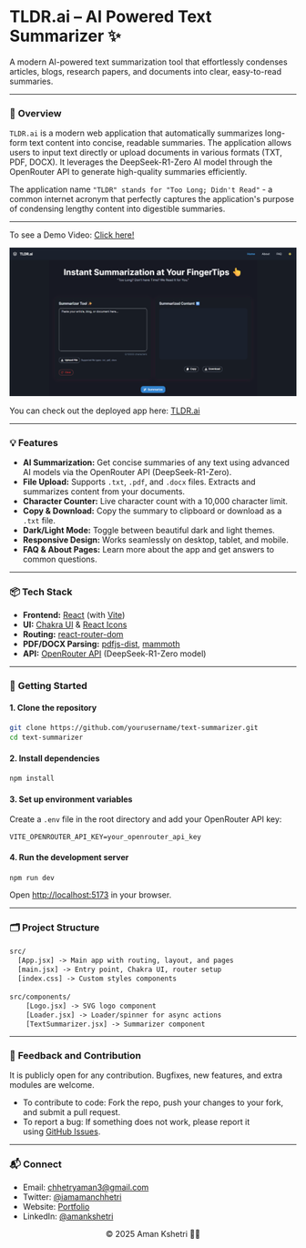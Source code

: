 # TLDR.ai – AI Powered Text Summarizer ✨

A modern AI-powered text summarization tool that effortlessly condenses articles, blogs, research papers, and documents into clear, easy-to-read summaries.

---
### 📖 **Overview**
`TLDR.ai` is a modern web application that automatically summarizes long-form text content into concise, readable summaries. The application allows users to input text directly or upload documents in various formats (TXT, PDF, DOCX). It leverages the DeepSeek-R1-Zero AI model through the OpenRouter API to generate high-quality summaries efficiently.

The application name `"TLDR" stands for "Too Long; Didn't Read"` - a common internet acronym that perfectly captures the application's purpose of condensing lengthy content into digestible summaries.

---
To see a Demo Video: [Click here!](https://drive.google.com/file/d/1yHa6raKwe2JkNPh4Ao1bxJT3JR8dq_RL/view?usp=drive_link)

![TLDR.ai Homepage](assets/homepage.png) 

You can check out the deployed app here: [TLDR.ai](https://text-summarizer-seven-ecru.vercel.app/)

---
### 💡 **Features**

- **AI Summarization:** Get concise summaries of any text using advanced AI models via the OpenRouter API (DeepSeek-R1-Zero).
- **File Upload:** Supports `.txt`, `.pdf`, and `.docx` files. Extracts and summarizes content from your documents.
- **Character Counter:** Live character count with a 10,000 character limit.
- **Copy & Download:** Copy the summary to clipboard or download as a `.txt` file.
- **Dark/Light Mode:** Toggle between beautiful dark and light themes.
- **Responsive Design:** Works seamlessly on desktop, tablet, and mobile.
- **FAQ & About Pages:** Learn more about the app and get answers to common questions.

---

### 📦 **Tech Stack**

- **Frontend:** [React](https://react.dev/) (with [Vite](https://vitejs.dev/))
- **UI:** [Chakra UI](https://chakra-ui.com/) & [React Icons](https://react-icons.github.io/react-icons/)
- **Routing:** [react-router-dom](https://reactrouter.com/)
- **PDF/DOCX Parsing:** [pdfjs-dist](https://github.com/mozilla/pdf.js/), [mammoth](https://github.com/mwilliamson/mammoth.js)
- **API:** [OpenRouter API](https://openrouter.ai/) (DeepSeek-R1-Zero model)


---

### 🚀 **Getting Started**

#### 1. **Clone the repository**

```bash
git clone https://github.com/yourusername/text-summarizer.git
cd text-summarizer
```

#### 2. **Install dependencies**

```bash
npm install
```

#### 3. **Set up environment variables**

Create a `.env` file in the root directory and add your OpenRouter API key:

```
VITE_OPENROUTER_API_KEY=your_openrouter_api_key
```


#### 4. **Run the development server**

```bash
npm run dev
```

Open [http://localhost:5173](http://localhost:5173) in your browser.

---

### 🗂️ **Project Structure**

```
src/
  [App.jsx] -> Main app with routing, layout, and pages
  [main.jsx] -> Entry point, Chakra UI, router setup
  [index.css] -> Custom styles components

src/components/ 
    [Logo.jsx] -> SVG logo component
    [Loader.jsx] -> Loader/spinner for async actions
    [TextSummarizer.jsx] -> Summarizer component
```
---
### 🤝 **Feedback and Contribution** 

It is publicly open for any contribution. Bugfixes, new features, and extra modules are welcome.

- To contribute to code: Fork the repo, push your changes to your fork, and submit a pull request.
- To report a bug: If something does not work, please report it using [GitHub Issues](https://github.com/aman-chhetri/TLDR.ai/issues).

---
### 📬 **Connect**

- Email: chhetryaman3@gmail.com
- Twitter: [@iamamanchhetri](https://twitter.com/iamamanchhetri) 
- Website: [Portfolio](https://amankshetri.com.np)
- LinkedIn: [@amankshetri](https://linkedin.com/in/amankshetri)

<div align="center">© 2025 Aman Kshetri 👨‍💻</div>